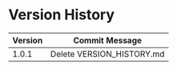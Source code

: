 # Version History

<!-- START_VERSION_HISTORY -->
| Version | Commit Message |
|---------|----------------|
| 1.0.1 | Delete VERSION_HISTORY.md |
<!-- END_VERSION_HISTORY -->
